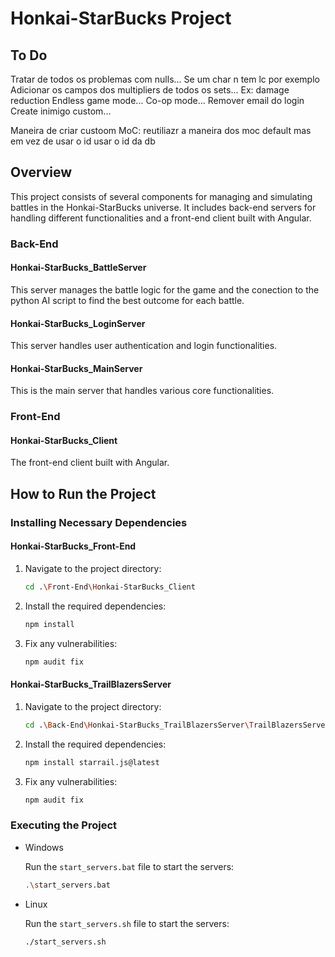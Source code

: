 # Honkai-StarBucks Project

## To Do

Tratar de todos os problemas com nulls... Se um char n tem lc por exemplo
Adicionar os campos dos multipliers de todos os sets... Ex: damage reduction
Endless game mode...
Co-op mode...
Remover email do login
Create inimigo custom...

Maneira de criar custoom MoC: reutiliazr a maneira dos moc default mas em vez de usar o id usar o id da db

## Overview

This project consists of several components for managing and simulating battles in the Honkai-StarBucks universe. It includes back-end servers for handling different functionalities and a front-end client built with Angular.

### Back-End

#### Honkai-StarBucks_BattleServer

This server manages the battle logic for the game and the conection to the python AI script to find the best outcome for each battle.

#### Honkai-StarBucks_LoginServer

This server handles user authentication and login functionalities.

#### Honkai-StarBucks_MainServer

This is the main server that handles various core functionalities.

### Front-End

#### Honkai-StarBucks_Client

The front-end client built with Angular.

## How to Run the Project

### Installing Necessary Dependencies

#### Honkai-StarBucks_Front-End

1. Navigate to the project directory:
    ```sh
    cd .\Front-End\Honkai-StarBucks_Client
    ```
2. Install the required dependencies:
    ```sh
    npm install
    ```
3. Fix any vulnerabilities:
    ```sh
    npm audit fix
    ```

#### Honkai-StarBucks_TrailBlazersServer

1. Navigate to the project directory:
    ```sh
    cd .\Back-End\Honkai-StarBucks_TrailBlazersServer\TrailBlazersServer
    ```
2. Install the required dependencies:
    ```sh
    npm install starrail.js@latest
    ```
3. Fix any vulnerabilities:
    ```sh
    npm audit fix
    ```

### Executing the Project

- Windows

    Run the `start_servers.bat` file to start the servers:
    ```sh
    .\start_servers.bat
    ```

- Linux 

    Run the `start_servers.sh` file to start the servers:
    ```sh
    ./start_servers.sh
    ```
